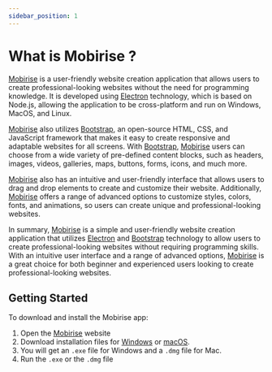 ```yaml
---
sidebar_position: 1
---
```


# What is Mobirise ?

[Mobirise](https://mobirise.com/) is a user-friendly website creation application that allows users to create professional-looking websites without the need for programming knowledge. It is developed using [Electron](https://www.electronjs.org/) technology, which is based on Node.js, allowing the application to be cross-platform and run on Windows, MacOS, and Linux.

[Mobirise](https://mobirise.com/) also utilizes [Bootstrap](https://getbootstrap.com/), an open-source HTML, CSS, and JavaScript framework that makes it easy to create responsive and adaptable websites for all screens. With [Bootstrap](https://getbootstrap.com/), [Mobirise](https://mobirise.com/) users can choose from a wide variety of pre-defined content blocks, such as headers, images, videos, galleries, maps, buttons, forms, icons, and much more.

[Mobirise](https://mobirise.com/) also has an intuitive and user-friendly interface that allows users to drag and drop elements to create and customize their website. Additionally, [Mobirise](https://mobirise.com/) offers a range of advanced options to customize styles, colors, fonts, and animations, so users can create unique and professional-looking websites.

In summary, [Mobirise](https://mobirise.com/) is a simple and user-friendly website creation application that utilizes [Electron](https://www.electronjs.org/) and [Bootstrap](https://getbootstrap.com/) technology to allow users to create professional-looking websites without requiring programming skills. With an intuitive user interface and a range of advanced options, [Mobirise](https://mobirise.com/) is a great choice for both beginner and experienced users looking to create professional-looking websites.

## Getting Started

To download and install the Mobirise app:

1. Open the [Mobirise](https://mobirise.com/) website
2. Download installation files for [Windows](https://mobirise.com/mobirise-free-win.zip) or [macOS](https://mobirise.com/mobirise-free-mac.zip).
3. You will get an `.exe` file for Windows and a `.dmg` file for Mac.
4. Run the `.exe` or the `.dmg` file
